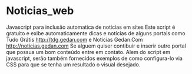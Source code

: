 # Noticias_web
Javascript para inclusão automatica de noticias em sites
Este script é gratuito e exibe automaticamente dicas e notícias de alguns portais como Tudo Grátis http://tdg.gedan.com e Noticias Gedan.Com http://noticias.gedan.com
Se alguem quiser contibuir e inserir outro portal que possua um bom conteúdo entre em contato.
Alem do script em javascript, serão também fornecidos exemplos de como configura-lo via CSS para que se tenha um resultado o visual desejado.

